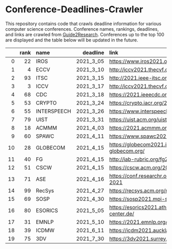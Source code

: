 # Conference-Deadlines-Crawler

This repository contains code that crawls deadline information for various computer science conferences. 
Conference names, rankings, deadlines, and links are crawled from [Guide2Research](https://www.guide2research.com/topconf/).
Conferences up to the top 100 are displayed and the table below will be updated in the future.

|    |   rank | name        |   deadline | link                                     |
|---:|-------:|:------------|-----------:|:-----------------------------------------|
|  0 |     22 | IROS        |  2021_3_05 | https://www.iros2021.org/                |
|  1 |      4 | ECCV        |  2021_3_10 | http://iccv2021.thecvf.com/              |
|  2 |     93 | ITSC        |  2021_3_15 | http://2021.ieee-itsc.org/               |
|  3 |      3 | ICCV        |  2021_3_17 | http://iccv2021.thecvf.com/home          |
|  4 |     68 | CDC         |  2021_3_18 | https://2021.ieeecdc.org/                |
|  5 |     53 | CRYPTO      |  2021_3_24 | https://crypto.iacr.org/2021/            |
|  6 |     55 | INTERSPEECH |  2021_3_26 | https://www.interspeech2021.org/         |
|  7 |     79 | UIST        |  2021_3_31 | https://uist.acm.org/uist2021/           |
|  8 |     18 | ACMMM       |  2021_4_03 | https://2021.acmmm.org/                  |
|  9 |     60 | SPAWC       |  2021_4_11 | https://www.spawc2021.com/               |
| 10 |     28 | GLOBECOM    |  2021_4_15 | https://globecom2021.ieee-globecom.org/  |
| 11 |     40 | FG          |  2021_4_15 | http://iab-rubric.org/fg2021/            |
| 12 |     51 | CSCW        |  2021_4_15 | https://cscw.acm.org/2021/               |
| 13 |     71 | ASE         |  2021_4_16 | https://conf.researchr.org/home/ase-2021 |
| 14 |     99 | RecSys      |  2021_4_27 | https://recsys.acm.org/recsys21/         |
| 15 |     69 | SOSP        |  2021_4_30 | https://sosp2021.mpi-sws.org/            |
| 16 |     80 | ESORICS     |  2021_5_05 | https://esorics2021.athene-center.de/    |
| 17 |     31 | EMNLP       |  2021_5_10 | https://2021.emnlp.org/                  |
| 18 |     39 | ICDMW       |  2021_6_11 | https://icdm2021.auckland.ac.nz/         |
| 19 |     75 | 3DV         |  2021_7_30 | https://3dv2021.surrey.ac.uk/            |
